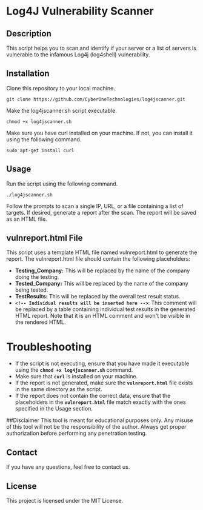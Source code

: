 # Log4J Vulnerability Scanner
## Description
This script helps you to scan and identify if your server or a list of servers is vulnerable to the infamous Log4j (log4shell) vulnerability.

## Installation
Clone this repository to your local machine.

```
git clone https://github.com/CyberOneTechnologies/log4jscanner.git
```

Make the log4jscanner.sh script executable.

```
chmod +x log4jscanner.sh
```

Make sure you have curl installed on your machine. If not, you can install it using the following command.

```
sudo apt-get install curl
```

## Usage
Run the script using the following command.

```
./log4jscanner.sh
```

Follow the prompts to scan a single IP, URL, or a file containing a list of targets.
If desired, generate a report after the scan. The report will be saved as an HTML file.


## vulnreport.html File
This script uses a template HTML file named vulnreport.html to generate the report. The vulnreport.html file should contain the following placeholders:

- **Testing_Company:** This will be replaced by the name of the company doing the testing.
- **Tested_Company:** This will be replaced by the name of the company being tested.
- **TestResults:** This will be replaced by the overall test result status.
- **`<!-- Individual results will be inserted here -->`**: This comment will be replaced by a table containing individual test results in the generated HTML report. Note that it is an HTML comment and won't be visible in the rendered HTML.



# Troubleshooting
- If the script is not executing, ensure that you have made it executable using the **`chmod +x log4jscanner.sh`** command.
- Make sure that **`curl`** is installed on your machine.
- If the report is not generated, make sure the **`vulnreport.html`** file exists in the same directory as the script.
- If the report does not contain the correct data, ensure that the placeholders in the **`vulnreport.html`** file match exactly with the ones specified in the Usage section.


##Disclaimer
This tool is meant for educational purposes only. Any misuse of this tool will not be the responsibility of the author. Always get proper authorization before performing any penetration testing.

## Contact
If you have any questions, feel free to contact us.

## License
This project is licensed under the MIT License.
